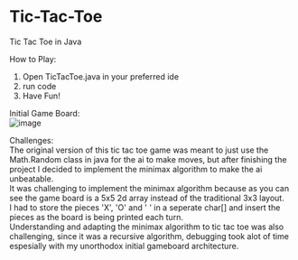 # Tic-Tac-Toe

Tic Tac Toe in Java

How to Play:
1. Open TicTacToe.java in your preferred ide
2. run code
3. Have Fun!

Initial Game Board:<br />
![image](https://github.com/DarrenCT/Tic-Tac-Toe/assets/99516347/a83b9fc9-a67e-445c-800e-dfeb47706fd6)

Challenges:<br />
The original version of this tic tac toe game was meant to just use the Math.Random class in java for the ai to make moves, but after finishing the project I decided to implement the minimax algorithm to make the ai unbeatable.<br />
It was challenging to implement the minimax algorithm because as you can see the game board is a 5x5 2d array instead of the traditional 3x3 layout.<br />
I had to store the pieces 'X', 'O' and ' ' in a seperate char[] and insert the pieces as the board is being printed each turn.<br />
Understanding and adapting the minimax algorithm to tic tac toe was also challenging, since it was a recursive algorithm, debugging took alot of time espesially with my unorthodox initial gameboard architecture.
